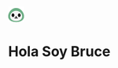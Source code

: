 
<picture>
        <source media="(prefers-color-scheme: light)" srcset="github1.png">
        <source media="(prefers-color-scheme: dark)" srcset="github2.png">
        <img src="github2.png" alt="Original">
</picture>

# Hola Soy Bruce